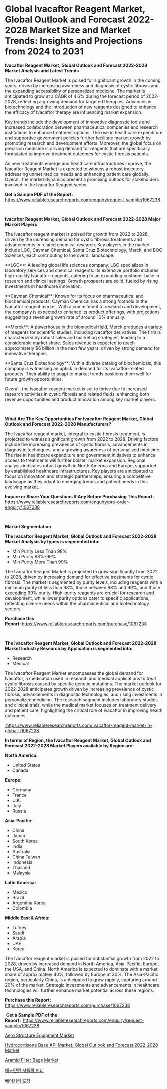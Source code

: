 <p><h1>Global Ivacaftor Reagent Market, Global Outlook and Forecast 2022-2028 Market Size and Market Trends: Insights and Projections from 2024 to 2031</h1></p><p><strong>Ivacaftor Reagent Market, Global Outlook and Forecast 2022-2028 Market Analysis and Latest Trends</strong></p>
<p><p>The Ivacaftor Reagent Market is poised for significant growth in the coming years, driven by increasing awareness and diagnosis of cystic fibrosis and the expanding accessibility of personalized medicine. The market is anticipated to grow at a CAGR of 4.6% during the forecast period of 2022-2028, reflecting a growing demand for targeted therapies. Advances in biotechnology and the introduction of new reagents designed to enhance the efficacy of Ivacaftor therapy are influencing market expansion.</p><p>Key trends include the development of innovative diagnostic tools and increased collaboration between pharmaceutical companies and research institutions to enhance treatment options. The rise in healthcare expenditure and supportive government policies further facilitate market growth by promoting research and development efforts. Moreover, the global focus on precision medicine is driving demand for reagents that are specifically formulated to improve treatment outcomes for cystic fibrosis patients.</p><p>As new treatments emerge and healthcare infrastructures improve, the Ivacaftor Reagent Market is expected to witness a robust trajectory, addressing unmet medical needs and enhancing patient care globally. Overall, the market dynamics present a promising outlook for stakeholders involved in the Ivacaftor Reagent sector.</p></p>
<p><strong>Get a Sample PDF of the Report:&nbsp;</strong> <a href="https://www.reliableresearchreports.com/enquiry/request-sample/1067238">https://www.reliableresearchreports.com/enquiry/request-sample/1067238</a></p>
<p>&nbsp;</p>
<p><strong>Ivacaftor Reagent Market, Global Outlook and Forecast 2022-2028 Major Market Players</strong></p>
<p><p>The Ivacaftor reagent market is poised for growth from 2022 to 2028, driven by the increasing demand for cystic fibrosis treatments and advancements in related chemical research. Key players in the market include LGC, Cayman Chemical, Santa Cruz Biotechnology, Merck, and BOC Sciences, each contributing to the overall landscape.</p><p>**LGC**: A leading global life sciences company, LGC specializes in laboratory services and chemical reagents. Its extensive portfolio includes high-quality Ivacaftor reagents, catering to an expanding customer base in research and clinical settings. Growth prospects are solid, fueled by rising investments in healthcare innovation.</p><p>**Cayman Chemical**: Known for its focus on pharmaceutical and biochemical products, Cayman Chemical has a strong foothold in the Ivacaftor reagent market. With a commitment to research and development, the company is expected to enhance its product offerings, with projections suggesting a revenue growth rate of around 10% annually.</p><p>**Merck**: A powerhouse in the biomedical field, Merck produces a variety of reagents for scientific studies, including Ivacaftor derivatives. The firm is characterized by robust sales and marketing strategies, leading to a considerable market share. Sales revenue is expected to reach approximately $6 billion in the next few years, driven by strong demand for innovative therapies.</p><p>**Santa Cruz Biotechnology**: With a diverse catalog of biochemicals, this company is witnessing an uptick in demand for its Ivacaftor-related products. Their ability to adapt to market trends positions them well for future growth opportunities.</p><p>Overall, the Ivacaftor reagent market is set to thrive due to increased research activities in cystic fibrosis and related fields, enhancing both revenue opportunities and product innovation among key market players.</p></p>
<p>&nbsp;</p>
<p><strong>What Are The Key Opportunities For Ivacaftor Reagent Market, Global Outlook and Forecast 2022-2028 Manufacturers?</strong></p>
<p><p>The Ivacaftor reagent market, integral to cystic fibrosis treatment, is projected to witness significant growth from 2022 to 2028. Driving factors include the increasing prevalence of cystic fibrosis, advancements in diagnostic techniques, and a growing awareness of personalized medicine. The rise in healthcare expenditure and government initiatives to enhance access to treatments will further bolster market expansion. Regional analysis indicates robust growth in North America and Europe, supported by established healthcare infrastructures. Key players are anticipated to focus on innovation and strategic partnerships, ensuring a competitive landscape as they adapt to emerging trends and patient needs in this evolving market.</p></p>
<p><strong>Inquire or Share Your Questions If Any Before Purchasing This Report:</strong> <a href="https://www.reliableresearchreports.com/enquiry/pre-order-enquiry/1067238">https://www.reliableresearchreports.com/enquiry/pre-order-enquiry/1067238</a></p>
<p>&nbsp;</p>
<p><strong>Market Segmentation</strong></p>
<p><strong>The Ivacaftor Reagent Market, Global Outlook and Forecast 2022-2028 Market Analysis by types is segmented into:</strong></p>
<p><ul><li>Min Purity Less Than 98%</li><li>Min Purity 98%-99%</li><li>Min Purity More Than 99%</li></ul></p>
<p><p>The Ivacaftor Reagent Market is projected to grow significantly from 2022 to 2028, driven by increasing demand for effective treatments for cystic fibrosis. The market is segmented by purity levels, including reagents with a minimum purity of less than 98%, those between 98% and 99%, and those exceeding 99% purity. High-purity reagents are crucial for research and development, while lower purity options cater to specific applications, reflecting diverse needs within the pharmaceutical and biotechnology sectors.</p></p>
<p><strong>Purchase this Report:&nbsp;</strong><a href="https://www.reliableresearchreports.com/purchase/1067238">https://www.reliableresearchreports.com/purchase/1067238</a></p>
<p>&nbsp;</p>
<p><strong>The Ivacaftor Reagent Market, Global Outlook and Forecast 2022-2028 Market Industry Research by Application is segmented into:</strong></p>
<p><ul><li>Research</li><li>Medical</li></ul></p>
<p><p>The Ivacaftor Reagent Market encompasses the global demand for Ivacaftor, a medication used in research and medical applications to treat cystic fibrosis caused by specific genetic mutations. The market outlook for 2022-2028 anticipates growth driven by increasing prevalence of cystic fibrosis, advancements in diagnostic technologies, and rising investments in personalized medicine. The research segment includes laboratory studies and clinical trials, while the medical market focuses on treatment delivery and patient care, highlighting the critical role of Ivacaftor in improving health outcomes.</p></p>
<p><a href="https://www.reliableresearchreports.com/ivacaftor-reagent-market-in-global-r1067238">&nbsp;https://www.reliableresearchreports.com/ivacaftor-reagent-market-in-global-r1067238</a></p>
<p><strong>In terms of Region, the Ivacaftor Reagent Market, Global Outlook and Forecast 2022-2028 Market Players available by Region are:</strong></p>
<p>
    <p> <strong> North America: </strong>
        <ul>
            <li>United States</li>
            <li>Canada</li>
        </ul>
        </p> 
    <p> <strong> Europe: </strong>
        <ul>
            <li>Germany</li>
            <li>France</li>
            <li>U.K.</li>
            <li>Italy</li>
            <li>Russia</li>
        </ul>
        </p> 
    <p> <strong> Asia-Pacific: </strong>
        <ul>
            <li>China</li>
            <li>Japan</li>
            <li>South Korea</li>
            <li>India</li>
            <li>Australia</li>
            <li>China Taiwan</li>
            <li>Indonesia</li>
            <li>Thailand</li>
            <li>Malaysia</li>
        </ul>
        </p> 
    <p> <strong> Latin America: </strong>
        <ul>
            <li>Mexico</li>
            <li>Brazil</li>
            <li>Argentina Korea</li>
            <li>Colombia</li>
        </ul>
        </p> 
    <p> <strong> Middle East & Africa: </strong>
        <ul>
            <li>Turkey</li>
            <li>Saudi</li>
            <li>Arabia</li>
            <li>UAE</li>
            <li>Korea</li>
        </ul>
    </p>
    </p>
<p><p>The Ivacaftor reagent market is poised for substantial growth from 2022 to 2028, driven by increased demand in North America, Asia-Pacific, Europe, the USA, and China. North America is expected to dominate with a market share of approximately 40%, followed by Europe at 30%. The Asia-Pacific region, particularly China, is anticipated to grow rapidly, capturing around 20% of the market. Strategic investments and advancements in healthcare technologies will further enhance market potential across these regions.</p></p>
<p><strong>Purchase this Report: </strong><a href="https://www.reliableresearchreports.com/purchase/1067238">https://www.reliableresearchreports.com/purchase/1067238</a></p>
<p>&nbsp;<strong>Get a Sample PDF of the Report:&nbsp;&nbsp;</strong><a href="https://www.reliableresearchreports.com/enquiry/request-sample/1067238">https://www.reliableresearchreports.com/enquiry/request-sample/1067238</a></p>
<p><strong></strong></p>
<p><p><a href="https://issuu.com/reportprime-2/docs/aero-structure-equipment-market-siz_1535e654f1d4f3">Aero Structure Equipment Market</a></p><p><a href="https://github.com/ChiragRp1/Market-Research-Report-List-6/blob/main/hydrocortisone-base-api-market-global-outlook-and-forecast-2022-2028-market.md">Hydrocortisone Base API Market, Global Outlook and Forecast 2022-2028 Market</a></p><p><a href="https://medium.com/@keith.sutherland8067/aramid-filter-bags-market-outlook-complete-industry-analysis-2024-to-2031-ed2517507366">Aramid Filter Bags Market</a></p><p><a href="https://medium.com/@chungcameron76/%EA%B8%80%EB%A1%9C%EB%B2%8C-%EB%B0%B0%EB%93%9C%EB%AF%BC%ED%84%B4-%EC%85%94%ED%8B%80%EC%BD%95-%ED%94%BC%EB%8D%94-%EC%8B%9C%EC%9E%A5%EC%9D%80-2024%EB%85%84%EB%B6%80%ED%84%B0-2031%EB%85%84%EA%B9%8C%EC%A7%80-%EC%97%B0%ED%8F%89%EA%B7%A0-%EC%84%B1%EC%9E%A5%EB%A5%A0-10-3-%EB%A1%9C-%EC%84%B1%EC%9E%A5%ED%95%A0-%EA%B2%83%EC%9C%BC%EB%A1%9C-%EC%98%88%EC%83%81%EB%90%A9%EB%8B%88%EB%8B%A4-b1ae9d5b273c">배드민턴 셔틀콕 피더</a></p><p><a href="https://medium.com/@chungcameron76/%EC%A0%9C%EA%B3%BC-%ED%8F%AC%EC%9E%A5-%EC%8B%9C%EC%9E%A5-%EB%8F%99%ED%96%A5-%ED%83%90%EC%83%89-2024%EB%85%84%EB%B6%80%ED%84%B0-2031%EB%85%84%EA%B9%8C%EC%A7%80-%EC%A0%9C%EA%B3%BC-%ED%8F%AC%EC%9E%A5-%EC%8B%9C%EC%9E%A5%EC%9D%98-%EC%88%98%EC%9D%B5-%EB%B6%84%EC%84%9D-%EB%B0%8F-%EC%84%B1%EC%9E%A5-%EC%A0%84%EB%A7%9D-8c0fde57f451">베이커리 포장</a></p></p>